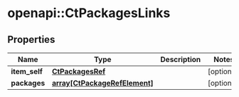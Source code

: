 # openapi::CtPackagesLinks


## Properties
Name | Type | Description | Notes
------------ | ------------- | ------------- | -------------
**item_self** | [**CtPackagesRef**](CtPackagesRef.md) |  | [optional] 
**packages** | [**array[CtPackageRefElement]**](CtPackageRefElement.md) |  | [optional] 


